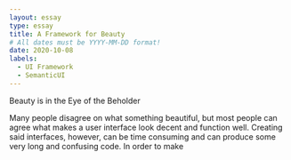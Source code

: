 ```yaml
---
layout: essay
type: essay
title: A Framework for Beauty 
# All dates must be YYYY-MM-DD format!
date: 2020-10-08
labels:
  - UI Framework
  - SemanticUI
---
```


 Beauty is in the Eye of the Beholder

Many people disagree on what something beautiful, but most people can agree what makes a user interface look decent and function well. Creating said interfaces, however, can be time consuming and can produce some very long and confusing code. In order to make 
